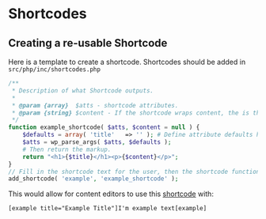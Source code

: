 Shortcodes
==========

Creating a re-usable Shortcode
------------------------------
Here is a template to create a shortcode. Shortcodes should be added in `src/php/inc/shortcodes.php`

```PHP
/**
 * Description of what Shortcode outputs.
 *
 * @param {array}  $atts - shortcode attributes.
 * @param {string} $content - If the shortcode wraps content, the is the content.
 */
function example_shortcode( $atts, $content = null ) {
	$defaults = array( 'title'   => '' ); # Define attribute defaults here
	$atts = wp_parse_args( $atts, $defaults );
	# Then return the markup.
	return "<h1>{$title}</h1><p>{$content}</p>";
}
// Fill in the shortcode text for the user, then the shortcode function name.
add_shortcode( 'example', 'example_shortcode' );
```

This would allow for content editors to use this [shortcode][shortcode] with:

`[example title="Example Title"]I'm example text[example]`

<!-- Links: -->
[shortcode]:https://developer.wordpress.org/reference/functions/add_shortcode/
